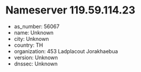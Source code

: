 # Nameserver 119.59.114.23

* as_number: 56067
* name: Unknown
* city: Unknown
* country: TH
* organization: 453 Ladplacout Jorakhaebua
* version: Unknown
* dnssec: Unknown
